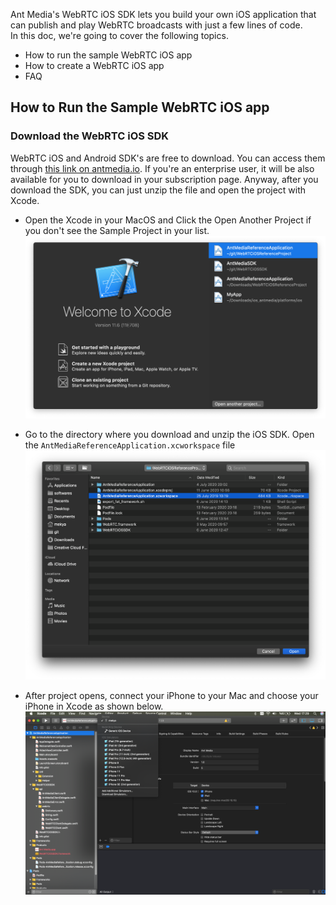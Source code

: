 Ant Media's WebRTC iOS SDK lets you build your own iOS application that can publish and play WebRTC broadcasts with just a few lines of code.   
In this doc, we're going to cover the following topics. 
* How to run the sample WebRTC iOS app
* How to create a WebRTC iOS app
* FAQ 

## How to Run the Sample WebRTC iOS app

### Download the WebRTC iOS SDK
WebRTC iOS and Android SDK's are free to download. You can access them through [this link on antmedia.io](https://antmedia.io/free-webrtc-android-ios-sdk/). If you're an enterprise user, it will be also available for you to download in your subscription page. Anyway, after you download the SDK, you can just unzip the file and open the project with Xcode. 

* Open the Xcode in your MacOS and Click the Open Another Project if you don't see the Sample Project in your list.
![Open Xcode](./images/Xcode_open_another_project.png)

* Go to the directory where you download and unzip the iOS SDK. Open the `AntMediaReferenceApplication.xcworkspace` file
![Open WebRTC Sample Project in Xcode](./images/open_sample_project.png)

* After project opens, connect your iPhone to your Mac and choose your iPhone in Xcode as shown below. 
![Open WebRTC Sample Project in Xcode](./images/choose_your_iphone_in_xcode.png)




